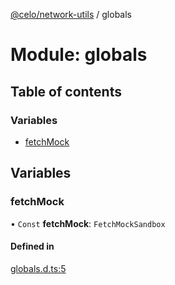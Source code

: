 [@celo/network-utils](../README.md) / globals

# Module: globals

## Table of contents

### Variables

- [fetchMock](globals.md#fetchmock)

## Variables

### fetchMock

• `Const` **fetchMock**: `FetchMockSandbox`

#### Defined in

[globals.d.ts:5](https://github.com/celo-org/developer-tooling/blob/master/packages/sdk/network-utils/src/globals.d.ts#L5)
